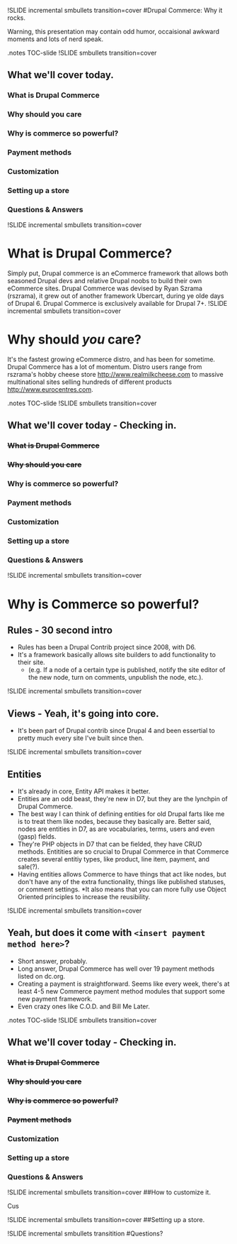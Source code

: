 !SLIDE incremental smbullets transition=cover
#Drupal Commerce: Why it rocks.

Warning, this presentation may contain odd humor, occaisional awkward moments and lots of nerd speak.

.notes TOC-slide
!SLIDE smbullets transition=cover
## What we'll cover today.
### What is Drupal Commerce
### Why should you care
### Why is commerce so powerful?
### Payment methods
### Customization
### Setting up a store
### Questions & Answers


!SLIDE incremental smbullets transition=cover
# What is Drupal Commerce?

Simply put, Drupal commerce is an eCommerce framework that allows both seasoned Drupal devs and relative Drupal noobs to build their own eCommerce sites. Drupal Commerce was devised by Ryan Szrama (rszrama), it grew out of another framework Ubercart, during ye olde days of Drupal 6.  Drupal Commerce is exclusively available for Drupal 7+.
!SLIDE incremental smbullets transition=cover
# Why should ***you*** care?

It's the fastest growing eCommerce distro, and has been for sometime.  Drupal Commerce has a lot of momentum.  Distro users range from rszrama's hobby cheese store http://www.realmilkcheese.com to massive multinational sites selling hundreds of different products http://www.eurocentres.com.

.notes TOC-slide
!SLIDE smbullets transition=cover
## What we'll cover today - Checking in.
### <s>What is Drupal Commerce</s>
### <s>Why should you care</s>
### Why is commerce so powerful?
### Payment methods
### Customization
### Setting up a store
### Questions & Answers

!SLIDE incremental smbullets transition=cover
# Why is Commerce so powerful?

## Rules - 30 second intro
 * Rules has been a Drupal Contrib project since 2008, with D6.
 * It's a framework basically allows site builders to add functionality to their site.
   * (e.g. If a node of a certain type is published, notify the site editor of the new node, turn on comments,  unpublish the node, etc.).

!SLIDE incremental smbullets transition=cover
## Views - Yeah, it's going into core.
  * It's been part of Drupal contrib since Drupal 4 and been essertial to pretty much every site I've built since then.

!SLIDE incremental smbullets transition=cover

## Entities
  * It's already in core, Entity API makes it better.
  * Entities are an odd beast, they're new in D7, but they are the lynchpin of Drupal Commerce.
  * The best way I can think of defining entities for old Drupal farts like me is to treat them like nodes, because they basically are.  Better said, nodes are entities in D7, as are vocabularies, terms, users and even (gasp) fields.
  * They're PHP objects in D7 that can be fielded, they have CRUD methods.  Entitities are so crucial to Drupal Commerce in that Commerce creates several entitiy types, like product, line item, payment, and sale(?).
  * Having entities allows Commerce to have things that act like nodes, but don't have any of the extra functionality, things like published statuses, or comment settings.
  *It also means that you can more fully use Object Oriented principles to increase the reusibility.

!SLIDE incremental smbullets  transition=cover
## Yeah, but does it come with `<insert payment method here>`?

 * Short answer, probably.
 * Long answer, Drupal Commerce has well over 19 payment methods listed on dc.org.
 * Creating a payment is straightforward.  Seems like every week, there's at least 4-5 new Commerce payment method modules that support some new payment framework.
 * Even crazy ones like C.O.D. and Bill Me Later.

.notes TOC-slide
!SLIDE smbullets transition=cover
## What we'll cover today - Checking in.
### <s>What is Drupal Commerce</s>
### <s>Why should you care</s>
### <s>Why is commerce so powerful?</s>
### <s>Payment methods</s>
### Customization
### Setting up a store
### Questions & Answers


!SLIDE incremental smbullets  transition=cover
##How to customize it.

Cus

!SLIDE incremental smbullets  transition=cover
##Setting up a store.

!SLIDE incremental smbullets transitition
#Questions?


